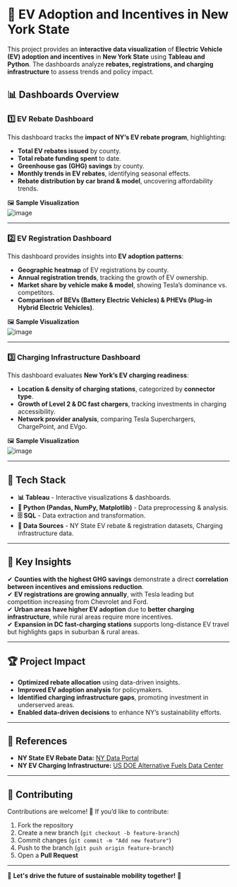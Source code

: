 # 🚗 EV Adoption and Incentives in New York State

This project provides an **interactive data visualization** of **Electric Vehicle (EV) adoption and incentives** in **New York State** using **Tableau and Python**. The dashboards analyze **rebates, registrations, and charging infrastructure** to assess trends and policy impact.

## 📊 Dashboards Overview

### **1️⃣ EV Rebate Dashboard**
This dashboard tracks the **impact of NY’s EV rebate program**, highlighting:
- **Total EV rebates issued** by county.
- **Total rebate funding spent** to date.
- **Greenhouse gas (GHG) savings** by county.
- **Monthly trends in EV rebates**, identifying seasonal effects.
- **Rebate distribution by car brand & model**, uncovering affordability trends.

🖼 **Sample Visualization**  
![image](https://github.com/user-attachments/assets/76d3c845-e33f-4284-aa20-3264b6938e33)

---

### **2️⃣ EV Registration Dashboard**
This dashboard provides insights into **EV adoption patterns**:
- **Geographic heatmap** of EV registrations by county.
- **Annual registration trends**, tracking the growth of EV ownership.
- **Market share by vehicle make & model**, showing Tesla’s dominance vs. competitors.
- **Comparison of BEVs (Battery Electric Vehicles) & PHEVs (Plug-in Hybrid Electric Vehicles)**.

🖼 **Sample Visualization**  
![image](https://github.com/user-attachments/assets/1f446df0-ce8a-4214-97d9-d936c26faf8f)

---

### **3️⃣ Charging Infrastructure Dashboard**
This dashboard evaluates **New York’s EV charging readiness**:
- **Location & density of charging stations**, categorized by **connector type**.
- **Growth of Level 2 & DC fast chargers**, tracking investments in charging accessibility.
- **Network provider analysis**, comparing Tesla Superchargers, ChargePoint, and EVgo.

🖼 **Sample Visualization**  
![image](https://github.com/user-attachments/assets/805ab712-71a4-499e-9bab-944d639dec6c)

---

## 🔧 Tech Stack
- **📊 Tableau** - Interactive visualizations & dashboards.
- **🐍 Python (Pandas, NumPy, Matplotlib)** - Data preprocessing & analysis.
- **🗄 SQL** - Data extraction and transformation.
- **📂 Data Sources** - NY State EV rebate & registration datasets, Charging infrastructure data.

---

## 🚀 Key Insights
✔ **Counties with the highest GHG savings** demonstrate a direct **correlation between incentives and emissions reduction**.  
✔ **EV registrations are growing annually**, with Tesla leading but competition increasing from Chevrolet and Ford.  
✔ **Urban areas have higher EV adoption** due to **better charging infrastructure**, while rural areas require more incentives.  
✔ **Expansion in DC fast-charging stations** supports long-distance EV travel but highlights gaps in suburban & rural areas.  

---

## 🏆 Project Impact
- **Optimized rebate allocation** using data-driven insights.  
- **Improved EV adoption analysis** for policymakers.  
- **Identified charging infrastructure gaps**, promoting investment in underserved areas.  
- **Enabled data-driven decisions** to enhance NY’s sustainability efforts.  

---

## 🔗 References
- **NY State EV Rebate Data:** [NY Data Portal](https://data.ny.gov)
- **NY EV Charging Infrastructure:** [US DOE Alternative Fuels Data Center](https://afdc.energy.gov)

---

## 🤝 Contributing
Contributions are welcome! 🚀 If you’d like to contribute:
1. Fork the repository  
2. Create a new branch (`git checkout -b feature-branch`)  
3. Commit changes (`git commit -m "Add new feature"`)  
4. Push to the branch (`git push origin feature-branch`)  
5. Open a **Pull Request**  

---

🚀 **Let's drive the future of sustainable mobility together!** 🌱
